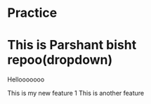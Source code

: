 # Practice

<h1>This is Parshant bisht repoo(dropdown)</h1>
Hellooooooo

This is my new feature 1
This is another feature
